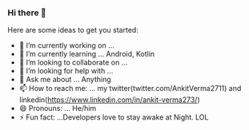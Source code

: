 ### Hi there 👋

Here are some ideas to get you started:

- 🔭 I’m currently working on ... 
- 🌱 I’m currently learning ... Android, Kotlin
- 👯 I’m looking to collaborate on ...
- 🤔 I’m looking for help with ...
- 💬 Ask me about ... Anything
- 📫 How to reach me: ... my twitter(twitter.com/AnkitVerma2711) and linkedin(https://www.linkedin.com/in/ankit-verma273/)
- 😄 Pronouns: ... He/him
- ⚡ Fun fact: ...Developers love to stay awake at Night. LOL
